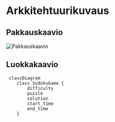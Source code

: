# Arkkitehtuurikuvaus

## Pakkauskaavio

![Pakkauskaavio](.kuvat/pakkauskaavio.jpg)

## Luokkakaavio

```mermaid
 classDiagram
    class SudokuGame {
        difficulty
        puzzle
        solution
        start_time
        end_time
    }
```